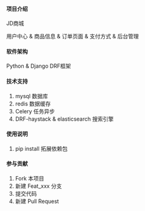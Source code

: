 

#### 项目介绍
JD商城

用户中心 & 商品信息 & 订单页面 & 支付方式 & 后台管理


#### 软件架构
Python & Django DRF框架




#### 技术支持

1. mysql 数据库
2. redis 数据缓存
3. Celery 任务异步
4. DRF-haystack & elasticsearch 搜索引擎



#### 使用说明

1. pip install 拓展依赖包

#### 参与贡献

1. Fork 本项目
2. 新建 Feat_xxx 分支
3. 提交代码
4. 新建 Pull Request

